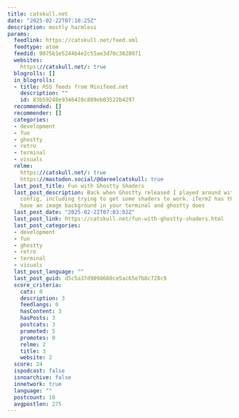 ```yaml
---
title: catskull.net
date: "2025-02-22T07:10:25Z"
description: mostly harmless
params:
  feedlink: https://catskull.net/feed.xml
  feedtype: atom
  feedid: 9075b1e5244b4e2c55ae3d70c3828071
  websites:
    https://catskull.net/: true
  blogrolls: []
  in_blogrolls:
  - title: RSS feeds from Minifeed.net
    description: ""
    id: 83b59248e9346428c889eb03522b4297
  recommended: []
  recommender: []
  categories:
  - development
  - fun
  - ghostty
  - retro
  - terminal
  - visuals
  relme:
    https://catskull.net/: true
    https://mastodon.social/@dareelcatskull: true
  last_post_title: Fun with Ghostty Shaders
  last_post_description: Back when Ghostty released I played around with the entire
    config, including trying to get some shaders to work. iTerm2 has the ability to
    have an image background in your terminal and ghostty does
  last_post_date: "2025-02-22T07:03:02Z"
  last_post_link: https://catskull.net/fun-with-ghostty-shaders.html
  last_post_categories:
  - development
  - fun
  - ghostty
  - retro
  - terminal
  - visuals
  last_post_language: ""
  last_post_guid: d5c5a37d9098660ce5ac65e7b8c728c9
  score_criteria:
    cats: 0
    description: 3
    feedlangs: 0
    hasContent: 3
    hasPosts: 3
    postcats: 3
    promoted: 5
    promotes: 0
    relme: 2
    title: 3
    website: 2
  score: 24
  ispodcast: false
  isnoarchive: false
  innetwork: true
  language: ""
  postcount: 10
  avgpostlen: 275
---
```


